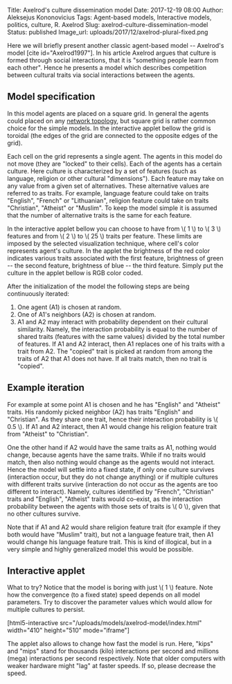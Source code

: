 Title: Axelrod's culture dissemination model
Date: 2017-12-19 08:00
Author: Aleksejus Kononovicius
Tags: Agent-based models, Interactive models, politics, culture, R. Axelrod
Slug: axelrod-culture-dissemination-model
Status: published
Image_url: uploads/2017/12/axelrod-plural-fixed.png

Here we will briefly present another classic agent-based model -- Axelrod's model [cite id="Axelrod1997"]. In his article Axelrod argues that culture is formed through social interactions, that it is "something people learn from each other". Hence he presents a model which describes competition between cultural traits via social interactions between the agents.

## Model specification

In this model agents are placed on a square grid. In general the agents could placed on any [network topology](/tag/network-models/), but square grid is rather common choice for the simple models. In the interactive applet bellow the grid is toroidal (the edges of the grid are connected to the opposite edges of the grid).

Each cell on the grid represents a single agent. The agents in this model do not move (they are "locked" to their cells). Each of the agents has a certain culture. Here culture is characterized by a set of features (such as language, religion or other cultural "dimensions"). Each feature may take on any value from a given set of alternatives. These alternative values are referred to as traits. For example, language feature could take on traits "English", "French" or "Lithuanian", religion feature could take on traits "Christian", "Atheist" or "Muslim". To keep the model simple it is assumed that the number of alternative traits is the same for each feature.

In the interactive applet bellow you can choose to have from \\\( 1 \\\) to \\\( 3 \\\) features and from \\\( 2 \\\) to \\\( 25 \\\) traits per feature. These limits are imposed by the selected visualization technique, where cell's color represents agent's culture. In the applet the brightness of the red color indicates various traits associated with the first feature, brightness of green -- the second feature, brightness of blue -- the third feature. Simply put the culture in the applet bellow is RGB color coded.

After the initialization of the model the following steps are being continuously iterated:

1. One agent (A1) is chosen at random.
1. One of A1's neighbors (A2) is chosen at random.
1. A1 and A2 may interact with probability dependent on their cultural similarity. Namely, the interaction probability is equal to the number of shared traits (features with the same values) divided by the total number of features. If A1 and A2 interact, then A1 replaces one of his traits with a trait from A2. The "copied" trait is picked at random from among the traits of A2 that A1 does not have. If all traits match, then no trait is "copied".

## Example iteration

For example at some point A1 is chosen and he has "English" and "Atheist" traits. His randomly picked neighbor (A2) has traits "English" and "Christian". As they share one trait, hence their interaction probability is \\\( 0.5 \\\). If A1 and A2 interact, then A1 would change his religion feature trait from "Atheist" to "Christian".

One the other hand if A2 would have the same traits as A1, nothing would change, because agents have the same traits. While if no traits would match, then also nothing would change as the agents would not interact. Hence the model will settle into a fixed state, if only one culture survives (interaction occur, but they do not change anything) or if multiple cultures with different traits survive (interaction do not occur as the agents are too different to interact). Namely, cultures identified by "French", "Christian" traits and "English", "Atheist" traits would co-exist, as the interaction probability between the agents with those sets of traits is  \\\( 0 \\\), given that no other cultures survive.

Note that if A1 and A2 would share religion feature trait (for example if they both would have "Muslim" trait), but not a language feature trait, then A1 would change his language feature trait. This is kind of illogical, but in a very simple and highly generalized model this would be possible.

## Interactive applet

What to try? Notice that the model is boring with just \\\( 1 \\\) feature. Note how the convergence (to a fixed state) speed depends on all model parameters. Try to discover the parameter values which would allow for multiple cultures to persist.

[html5-interactive
src="/uploads/models/axelrod-model/index.html" width="410"
height="510" mode="iframe"]

The applet also allows to change how fast the model is run. Here, "kips" and "mips" stand for thousands (kilo) interactions per second and millions (mega) interactions per second respectively. Note that older computers with weaker hardware might "lag" at faster speeds. If so, please decrease the speed.